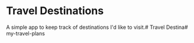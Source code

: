 
# Travel Destinations

A simple app to keep track of destinations I'd like to visit.# Travel Destina# my-travel-plans
